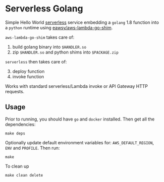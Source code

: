# Serverless Golang
Simple Hello World [serverless](https://serverless.com/) service embedding a `golang` 1.8 function 
into a `python` runtime using [eawsy/aws-lambda-go-shim](https://github.com/eawsy/aws-lambda-go-shim).

`aws-lambda-go-shim` takes care of:

1. build golang binary into `$HANDLER.so`
2. zip `$HANDLER.so` and python shims into `$PACKAGE.zip`

`serverless` then takes care of:

3. deploy function
4. invoke function

Works with standard serverless/Lambda invoke or API Gateway HTTP requests.

## Usage
Prior to running, you should have `go` and `docker` installed. Then get all the dependencies:

    make deps

Optionally update default environment variables for: `AWS_DEFAULT_REGION`, `ENV` and `PROFILE`. Then run:

    make 

To clean up

	make clean delete	
